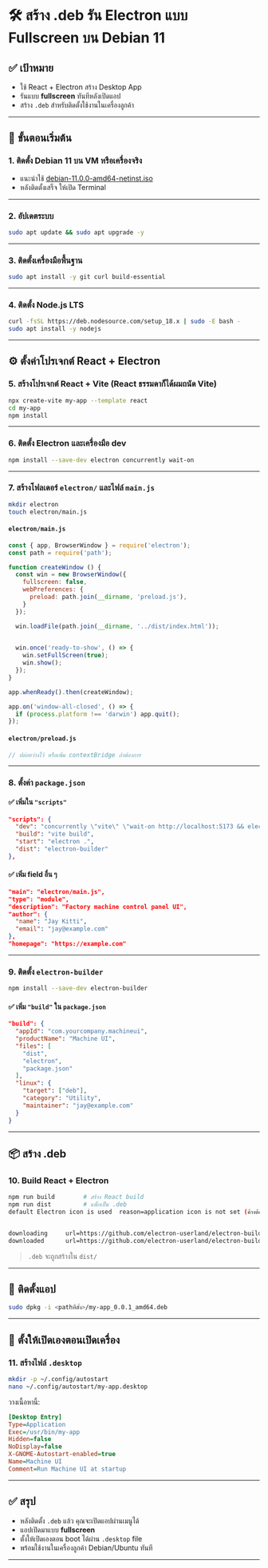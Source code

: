# 🛠️ สร้าง .deb รัน Electron แบบ Fullscreen บน Debian 11

## ✅ เป้าหมาย
- ใช้ React + Electron สร้าง Desktop App
- รันแบบ **fullscreen** ทันทีหลังเปิดแอป
- สร้าง `.deb` สำหรับติดตั้งใช้งานในเครื่องลูกค้า

---

## 🧱 ขั้นตอนเริ่มต้น

### 1. ติดตั้ง Debian 11 บน VM หรือเครื่องจริง
- แนะนำใช้ [debian-11.0.0-amd64-netinst.iso](https://img.cs.montana.edu/linux/debian/11/amd/)
- หลังติดตั้งเสร็จ ให้เปิด Terminal

---

### 2. อัปเดตระบบ
```bash
sudo apt update && sudo apt upgrade -y
```

---

### 3. ติดตั้งเครื่องมือพื้นฐาน
```bash
sudo apt install -y git curl build-essential
```

---

### 4. ติดตั้ง Node.js LTS
```bash
curl -fsSL https://deb.nodesource.com/setup_18.x | sudo -E bash -
sudo apt install -y nodejs
```

---

## ⚙️ ตั้งค่าโปรเจกต์ React + Electron

### 5. สร้างโปรเจกต์ React + Vite (React ธรรมดาก็ได้ผมถนัด Vite)
```bash
npx create-vite my-app --template react
cd my-app
npm install
```

---

### 6. ติดตั้ง Electron และเครื่องมือ dev
```bash
npm install --save-dev electron concurrently wait-on
```

---

### 7. สร้างโฟลเดอร์ `electron/` และไฟล์ `main.js`
```bash
mkdir electron
touch electron/main.js
```

#### `electron/main.js`
```js
const { app, BrowserWindow } = require('electron');
const path = require('path');

function createWindow () {
  const win = new BrowserWindow({
    fullscreen: false, 
    webPreferences: {
      preload: path.join(__dirname, 'preload.js'),
    }
  });

  win.loadFile(path.join(__dirname, '../dist/index.html'));

  
  win.once('ready-to-show', () => {
    win.setFullScreen(true);
    win.show();
  });
}

app.whenReady().then(createWindow);

app.on('window-all-closed', () => {
  if (process.platform !== 'darwin') app.quit();
});

```

#### `electron/preload.js`
```js
// ปล่อยว่างไว้ หรือเพิ่ม contextBridge ถ้าต้องการ
```

---

### 8. ตั้งค่า `package.json`

#### ✅ เพิ่มใน `"scripts"`
```json
"scripts": {
  "dev": "concurrently \"vite\" \"wait-on http://localhost:5173 && electron . --no-sandbox\"",
  "build": "vite build",
  "start": "electron .",
  "dist": "electron-builder"
},
```

#### ✅ เพิ่ม field อื่น ๆ
```json
"main": "electron/main.js",
"type": "module",
"description": "Factory machine control panel UI",
"author": {
  "name": "Jay Kitti",
  "email": "jay@example.com"
},
"homepage": "https://example.com"
```

---

### 9. ติดตั้ง `electron-builder`
```bash
npm install --save-dev electron-builder
```

#### ✅ เพิ่ม `"build"` ใน `package.json`
```json
"build": {
  "appId": "com.yourcompany.machineui",
  "productName": "Machine UI",
  "files": [
    "dist",
    "electron",
    "package.json"
  ],
  "linux": {
    "target": ["deb"],
    "category": "Utility",
    "maintainer": "jay@example.com"
  }
}
```

---

## 📦 สร้าง .deb

### 10. Build React + Electron
```bash
npm run build        # สร้าง React build
npm run dist         # แพ็กเป็น .deb
default Electron icon is used  reason=application icon is not set (ค้างต้อง clear cache ใช้ rm -rf ~/.cache/electron-builder)


downloading     url=https://github.com/electron-userland/electron-builder-binaries/releases/download/fpm-1.9.3-2.3.1-linux-x86_64/fpm-1.9.3-2.3.1-linux-x86_64.7z size=5.0 MB parts=1
downloaded      url=https://github.com/electron-userland/electron-builder-binaries/releases/download/fpm-1.9.3-2.3.1-linux-x86_64/fpm-1.9.3-2.3.1-linux-x86_64.7z duration=3.326s (run ผ่านvm รอโหลด 2-10 นาที +++) 
```

> `.deb` จะถูกสร้างใน `dist/`

---

## 🧪 ติดตั้งแอป
```bash
sudo dpkg -i <pathที่ตั้ง>/my-app_0.0.1_amd64.deb
```

---

## 🚀 ตั้งให้เปิดเองตอนเปิดเครื่อง

### 11. สร้างไฟล์ `.desktop`
```bash
mkdir -p ~/.config/autostart
nano ~/.config/autostart/my-app.desktop
```

วางเนื้อหานี้:
```ini
[Desktop Entry]
Type=Application
Exec=/usr/bin/my-app
Hidden=false
NoDisplay=false
X-GNOME-Autostart-enabled=true
Name=Machine UI
Comment=Run Machine UI at startup
```

---

## ✅ สรุป

- หลังติดตั้ง `.deb` แล้ว คุณจะเปิดแอปผ่านเมนูได้
- แอปเปิดมาแบบ **fullscreen**
- ตั้งให้เปิดเองตอน boot ได้ผ่าน `.desktop` file
- พร้อมใช้งานในเครื่องลูกค้า Debian/Ubuntu ทันที

---

